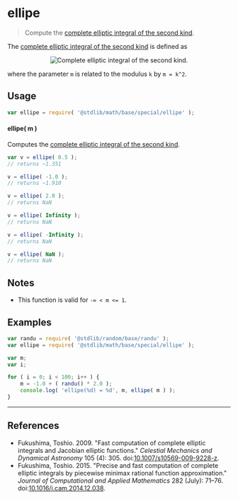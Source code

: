 <!--

@license Apache-2.0

Copyright (c) 2019 The Stdlib Authors.

Licensed under the Apache License, Version 2.0 (the "License");
you may not use this file except in compliance with the License.
You may obtain a copy of the License at

   http://www.apache.org/licenses/LICENSE-2.0

Unless required by applicable law or agreed to in writing, software
distributed under the License is distributed on an "AS IS" BASIS,
WITHOUT WARRANTIES OR CONDITIONS OF ANY KIND, either express or implied.
See the License for the specific language governing permissions and
limitations under the License.

-->

# ellipe

> Compute the [complete elliptic integral of the second kind][elliptic-integral].

<section class="intro">

The [complete elliptic integral of the second kind][elliptic-integral] is defined as

<!-- <equation class="equation" label="eq:complete_elliptic_integral_second_kind" align="center" raw="E(m)=\int_0^{\pi/2} \sqrt{1 - m (\sin\theta)^2} d\theta" alt="Complete elliptic integral of the second kind."> -->

<div class="equation" align="center" data-raw-text="E(m)=\int_0^{\pi/2} \sqrt{1 - m (\sin\theta)^2} d\theta" data-equation="eq:complete_elliptic_integral_second_kind">
    <img src="https://cdn.jsdelivr.net/gh/stdlib-js/stdlib@129e5a32ce2af2ed694daf2e9d4214255e60c42a/lib/node_modules/@stdlib/math/base/special/ellipe/docs/img/equation_complete_elliptic_integral_second_kind.svg" alt="Complete elliptic integral of the second kind.">
    <br>
</div>

<!-- </equation> -->

where the parameter `m` is related to the modulus `k` by `m = k^2`.

</section>

<!-- /.intro -->

<section class="usage">

## Usage

```javascript
var ellipe = require( '@stdlib/math/base/special/ellipe' );
```

#### ellipe( m )

Computes the [complete elliptic integral of the second kind][elliptic-integral].

```javascript
var v = ellipe( 0.5 );
// returns ~1.351

v = ellipe( -1.0 );
// returns ~1.910

v = ellipe( 2.0 );
// returns NaN

v = ellipe( Infinity );
// returns NaN

v = ellipe( -Infinity );
// returns NaN

v = ellipe( NaN );
// returns NaN
```

</section>

<!-- /.usage -->

<section class="notes">

## Notes

-   This function is valid for `-∞ < m <= 1`.

</section>

<!-- /.notes -->

<section class="examples">

## Examples

<!-- eslint no-undef: "error" -->

```javascript
var randu = require( '@stdlib/random/base/randu' );
var ellipe = require( '@stdlib/math/base/special/ellipe' );

var m;
var i;

for ( i = 0; i < 100; i++ ) {
    m = -1.0 + ( randu() * 2.0 );
    console.log( 'ellipe(%d) = %d', m, ellipe( m ) );
}
```

</section>

<!-- /.examples -->

* * *

<section class="references">

## References

-   Fukushima, Toshio. 2009. "Fast computation of complete elliptic integrals and Jacobian elliptic functions." _Celestial Mechanics and Dynamical Astronomy_ 105 (4): 305. doi:[10.1007/s10569-009-9228-z][@fukushima:2009a].
-   Fukushima, Toshio. 2015. "Precise and fast computation of complete elliptic integrals by piecewise minimax rational function approximation." _Journal of Computational and Applied Mathematics_ 282 (July): 71–76. doi:[10.1016/j.cam.2014.12.038][@fukushima:2015a].

</section>

<!-- /.references -->

<section class="links">

[elliptic-integral]: https://en.wikipedia.org/wiki/Elliptic_integral

[@fukushima:2009a]: https://doi.org/10.1007/s10569-009-9228-z

[@fukushima:2015a]: https://doi.org/10.1016/j.cam.2014.12.038

</section>

<!-- /.links -->
